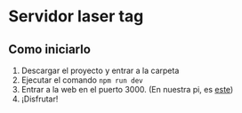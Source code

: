 Servidor laser tag
===

## Como iniciarlo

1. Descargar el proyecto y entrar a la carpeta
2. Ejecutar el comando `npm run dev`
3. Entrar a la web en el puerto 3000. (En nuestra pi, es [este](http://10.3.141.1:3000/))
4. ¡Disfrutar!
